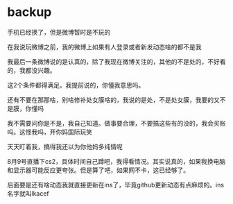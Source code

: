 # backup

手机已经换了，但是微博暂时是不玩的

在我说玩微博之前，我的微博上如果有人登录或者新发动态啥的都不是我

我最后一条微博说的是认真的，除了我现在微博关注的，其他的不是处的，不好看的，我都没兴趣。

这2个条件都得满足。我提前说的，你懂我意思吗。

还有不要在那那啥，别啥修补处女膜啥的，我说的是处，不是处女膜，我要的又不是膜，你懂吗

我不需要问你是不是，我自己知道。做事要合理，不要搞这些有的没的，我会买账吗。这怪我吗，开你妈国际玩笑

天天盯着我，搞得我还以为你他妈多纯情呢

8月9号直播下cs2，具体时间自己蹲吧，我得看情况。其实说真的，如果我换电脑和显示器可能反应更夸张。但是算了吧，如果网不卡，这已经够了。

后面要是还有啥动态我就直接更新在ins了，毕竟github更新动态有点麻烦的。ins名字就叫lkacef
